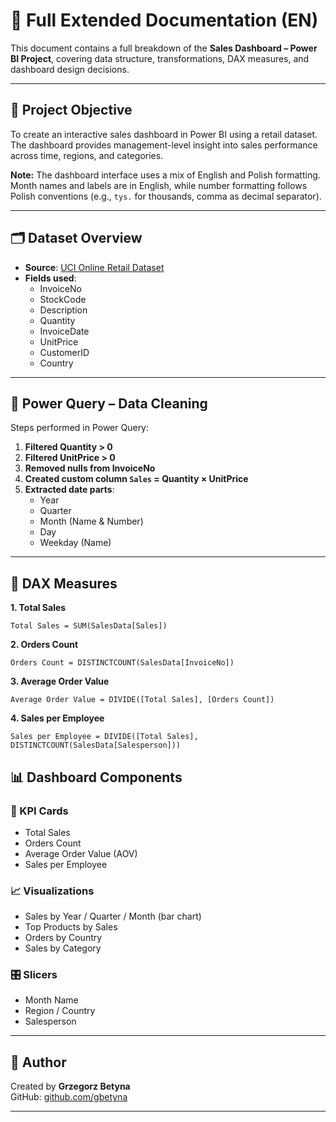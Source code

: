 # 📘 Full Extended Documentation (EN)

This document contains a full breakdown of the **Sales Dashboard – Power BI Project**, covering data structure, transformations, DAX measures, and dashboard design decisions.

---

## 📌 Project Objective

To create an interactive sales dashboard in Power BI using a retail dataset. The dashboard provides management-level insight into sales performance across time, regions, and categories.

**Note:** The dashboard interface uses a mix of English and Polish formatting.  
Month names and labels are in English, while number formatting follows Polish conventions (e.g., `tys.` for thousands, comma as decimal separator).

---

## 🗂️ Dataset Overview

- **Source**: [UCI Online Retail Dataset](https://archive.ics.uci.edu/ml/datasets/online+retail)
- **Fields used**:  
  - InvoiceNo  
  - StockCode  
  - Description  
  - Quantity  
  - InvoiceDate  
  - UnitPrice  
  - CustomerID  
  - Country

---

## 🔧 Power Query – Data Cleaning

Steps performed in Power Query:

1. **Filtered Quantity > 0**  
2. **Filtered UnitPrice > 0**  
3. **Removed nulls from InvoiceNo**  
4. **Created custom column `Sales` = Quantity × UnitPrice**  
5. **Extracted date parts**:  
   - Year  
   - Quarter  
   - Month (Name & Number)  
   - Day  
   - Weekday (Name)

---

## 🧠 DAX Measures

**1. Total Sales**
```DAX
Total Sales = SUM(SalesData[Sales])
```
**2. Orders Count**
```DAX
Orders Count = DISTINCTCOUNT(SalesData[InvoiceNo])
```
**3. Average Order Value**
```DAX
Average Order Value = DIVIDE([Total Sales], [Orders Count])
```
**4. Sales per Employee**
```DAX
Sales per Employee = DIVIDE([Total Sales], DISTINCTCOUNT(SalesData[Salesperson]))
```

## 📊 Dashboard Components

### 📌 KPI Cards
- Total Sales  
- Orders Count  
- Average Order Value (AOV)  
- Sales per Employee

### 📈 Visualizations
- Sales by Year / Quarter / Month (bar chart)  
- Top Products by Sales  
- Orders by Country  
- Sales by Category

### 🎛️ Slicers
- Month Name  
- Region / Country  
- Salesperson

---

## 👤 Author

Created by **Grzegorz Betyna**  
GitHub: [github.com/gbetyna](https://github.com/gbetyna)  

---
